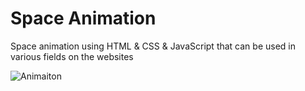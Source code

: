 # Space Animation

Space animation using HTML & CSS & JavaScript that can be used in various fields on the websites

![Animaiton](https://github.com/aliemrepmk/Space-Animation/blob/main/preview.gif)